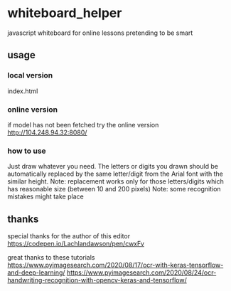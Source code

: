 # whiteboard_helper
javascript whiteboard for online lessons pretending to be smart

## usage
### local version
index.html
### online version
if model has not been fetched try the online version
http://104.248.94.32:8080/

### how to use
Just draw whatever you need.
The letters or digits you drawn should be automatically replaced by the same letter/digit from the Arial font with the similar height.
Note: replacement works only for those letters/digits which has reasonable size (between 10 and 200 pixels)
Note: some recognition mistakes might take place

## thanks
special thanks for the author of this editor
https://codepen.io/Lachlandawson/pen/cwxFv

great thanks to these tutorials
https://www.pyimagesearch.com/2020/08/17/ocr-with-keras-tensorflow-and-deep-learning/
https://www.pyimagesearch.com/2020/08/24/ocr-handwriting-recognition-with-opencv-keras-and-tensorflow/
